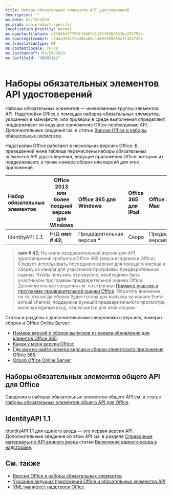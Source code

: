 ```yaml
---
title: Наборы обязательных элементов API удостоверений
description: ''
ms.date: 03/19/2019
ms.prod: non-product-specific
localization_priority: Normal
ms.openlocfilehash: e1f646df7756f16467d1191f926f831ba375752e
ms.sourcegitcommit: c5daedf017c6dd5ab0c13607589208c3f3627354
ms.translationtype: MT
ms.contentlocale: ru-RU
ms.lasthandoff: 03/20/2019
ms.locfileid: "30691162"
---
```

# <a name="identity-api-requirement-sets"></a>Наборы обязательных элементов API удостоверений

Наборы обязательных элементов — именованные группы элементов API. Надстройки Office с помощью наборов обязательных элементов, указанных в манифесте, или проверки в среде выполнения определяют, поддерживает ли ведущее приложение Office необходимые API. Дополнительные сведения см. в статье [Версии Office и наборы обязательных элементов](/office/dev/add-ins/develop/office-versions-and-requirement-sets).

Надстройки Office работают в нескольких версиях Office. В приведенной ниже таблице перечислены наборы обязательных элементов API удостоверений, ведущие приложения Office, которые их поддерживают, а также номера сборок или версий для этих приложений.

|  Набор обязательных элементов  | Office 2013 или более поздней версии для Windows | Office 365 для Windows   |  Office 365 для iPad  |  Office 365 для Mac  | Office Online  | SharePoint Online | OneDrive.com |Outlook.com и Exchange Online|
|:-----|-----|:-----|:-----|:-----|:-----|:-----|:-----|:-----|
| IdentityAPI 1.1  | Н/Д **_амп_ # 42;** | Предварительная версия **&#42;** | Скоро | Предварительная версия **&#42;**| Предварительная версия | Предварительная версия| Скоро | Скоро |

> **_амп_ # 42;** На этапе предварительной версии для API удостоверений требуется Office 365 (версия подписки Office). Следует использовать последнюю версию для текущего месяца и сборку из канала для участников программы предварительной оценки. Чтобы получить эту версию, необходимо быть участником программы предварительной оценки Office. Дополнительные сведения см. на странице [Примите участие в программе предварительной оценки Office](https://products.office.com/office-insider?tab=tab-1). Обратите внимание на то, что когда сборка будет готова для выпуска на канале Semi-annual channel, поддержка функций предварительного просмотра, включая единый вход, отключается для этой сборки.

Статьи и разделы с дополнительными сведениями о версиях, номерах сборок и Office Online Server:

- [Номера версий и сборок выпусков из канала обновления для клиентов Office 365](https://support.office.com/article/version-and-build-numbers-of-update-channel-releases-ae942449-1fca-4484-898b-a933ea23def7);
- [Какая у меня версия Office](https://support.office.com/article/What-version-of-Office-am-I-using-932788b8-a3ce-44bf-bb09-e334518b8b19);
- [Где можно найти номера версии и сборки клиентского приложения Office 365](https://support.office.com/article/version-and-build-numbers-of-update-channel-releases-ae942449-1fca-4484-898b-a933ea23def7);
- [Обзор Office Online Server](/officeonlineserver/office-online-server-overview)

## <a name="office-common-api-requirement-sets"></a>Наборы обязательных элементов общего API для Office

Сведения о наборах обязательных элементов общего API см. в статье [Наборы обязательных элементов общего API для Office](office-add-in-requirement-sets.md).

## <a name="identityapi-11"></a>IdentityAPI 1.1

IdentityAPI 1.1 для единого входа — это первая версия API. Дополнительные сведения об этом API см. в разделе [Справочные материалы по API единого входа](/office/dev/add-ins/develop/sso-in-office-add-ins#sso-api-reference) статьи [Включение единого входа в надстройке](/office/dev/add-ins/develop/sso-in-office-add-ins).

## <a name="see-also"></a>См. также

- [Версии Office и наборы обязательных элементов](/office/dev/add-ins/develop/office-versions-and-requirement-sets)
- [Указание ведущих приложений Office и обязательных элементов API](/office/dev/add-ins/develop/specify-office-hosts-and-api-requirements)
- [XML-манифест надстроек Office](/office/dev/add-ins/develop/add-in-manifests)
